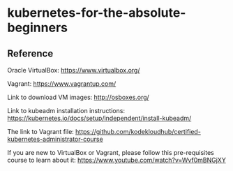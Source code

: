 # kubernetes-for-the-absolute-beginners

## Reference
Oracle VirtualBox:  https://www.virtualbox.org/

Vagrant: https://www.vagrantup.com/

Link to download VM images: http://osboxes.org/

Link to kubeadm installation instructions: https://kubernetes.io/docs/setup/independent/install-kubeadm/


The link to Vagrant file:
https://github.com/kodekloudhub/certified-kubernetes-administrator-course

If you are new to VirtualBox or Vagrant, please follow this pre-requisites course to learn about it: https://www.youtube.com/watch?v=Wvf0mBNGjXY
